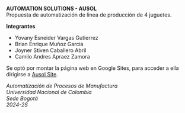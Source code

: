 **AUTOMATION SOLUTIONS - AUSOL**  
Propuesta de automatización de linea de producción de 4 juguetes.

**Integrantes**  
- Yovany Esneider Vargas Gutierrez
- Brian Enrique Muñoz Garcia
- Joyner Stiven Caballero Abril
- Camilo Andres Apraez Zamora

Se optó por montar la página web en Google Sites, para acceder a ella dirigirse a [Ausol Site](https://sites.google.com/unal.edu.co/ausol-automation-solutions).

*Automatización de Procesos de Manufactura  
Universidad Nacional de Colombia  
Sede Bogotá  
2024-2S*
